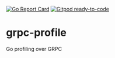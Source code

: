 [![Go Report Card](https://goreportcard.com/badge/chanchal1987/grpc-profile)](https://goreportcard.com/report/chanchal1987/grpc-profile)
[![Gitpod ready-to-code](https://img.shields.io/badge/Gitpod-ready--to--code-blue?logo=gitpod)](https://gitpod.io/#https://github.com/chanchal1987/grpc-profile)
# grpc-profile
Go profiling over GRPC
